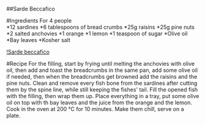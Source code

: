 ##Sarde Beccafico

#Ingredients 
For 4 people  
*12 sardines
*6 tablespoons of bread crumbs
*25g raisins
*25g pine nuts
*2 salted anchovies
*1 orange
*1 lemon
*1 teaspoon of sugar
*Olive oil
*Bay leaves
*Kosher salt

[!Sarde beccafico](http://www.ricette.com/wp-content/uploads/2014/05/xsarde-a-beccafico2.jpg.pagespeed.ic.Ar1j4757Kc.jpg)

#Recipe
For the filling, start by frying until melting the anchovies with olive oil, then add and toast the breadcrumbs in the same pan,
add some olive oil if needed, then when the breadcrumbs get browned add the raisins and the pine nuts. 
Clean and remove every fish bone from the sardines after cutting them by the spine line, while still keeping the fishes' tail.
Fill the opened fish with the filling, then wrap them up.
Place everything in a tray, put some olive oil on top with th bay leaves and the juice from the orange and the lemon.
Cook in the oven at 200 °C for 10 minutes. Make them chill, serve on a plate.
